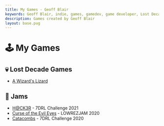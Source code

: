 ```yaml
---
title: My Games - Geoff Blair
keywords: Geoff Blair, indie, games, gamedev, game developer, Lost Decade Games, LDG, blog
description: Games created by Geoff Blair
layout: base.pug
---
```

# 🕹️ My Games

## 💀 Lost Decade Games

* [A Wizard's Lizard](http://www.wizardslizard.com)

## 🍇 Jams

* [H@CK3R](https://gosub.itch.io/hacker) - 7DRL Challenge 2021
* [Curse of the Evil Eyes](https://gosub.itch.io/evil-eyes) - LOWREZJAM 2020
* [Catacombs](https://gosub.itch.io/catacombs) - 7DRL Challenge 2020
